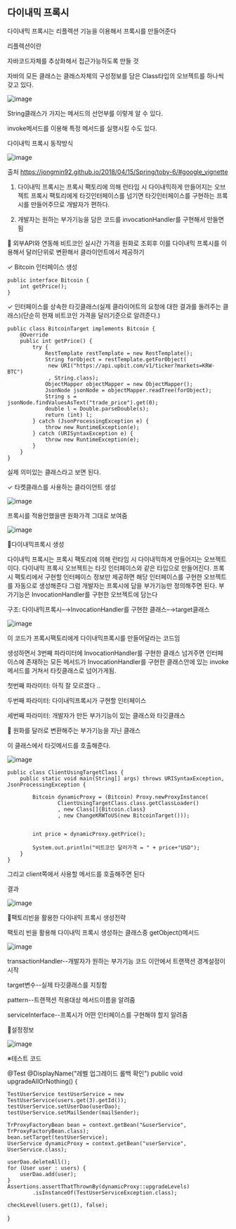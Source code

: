 <h2>다이내믹 프록시</h2>
다이내믹 프록시는 리플렉션 기능을 이용해서 프록시를 만들어준다

리플렉션이란

자바코드자체를 추상화해서 접근가능하도록 만들 것

자바의 모든 클래스는 클래스자체의 구성정보를 담은 Class타입의 오브젝트를 하나씩 갖고 있다.

![image](https://github.com/Jung-MinGi/SpringStudy/assets/118701129/8a9759f1-fa8c-42f9-a19a-6e2d475235f2)

String클래스가 가지는 메서드의 선언부를 이렇게 알 수 있다.

invoke메서드를 이용해 특정 메서드를 실행시킬 수도 있다.

다이내믹 프록시 동작방식

![image](https://github.com/Jung-MinGi/SpringStudy/assets/118701129/a778576f-f366-48fb-a0c0-e65209ee3371)


출처 https://jongmin92.github.io/2018/04/15/Spring/toby-6/#google_vignette

1. 다이내믹 프록시는 프록시 팩토리에 의해 런타임 시 다이내믹하게 만들어지는 오브젝트 프록시 팩토리에게 타깃인터페이스를 넘기면 타깃인터페이스를 구현하는 프록시를 만들어주므로 개발자가 편하다.

2. 개발자는 원하는 부가기능을 담은 코드를 invocationHandler를 구현해서 만들면 됨

🧐 외부API와 연동해 비트코인 실시간 가격을 원화로 조회후 이를 다이내믹 프록시를 이용해서 달러단위로 변환해서 클라이언트에서 제공하기

✓ Bitcoin 인터페이스 생성

```
public interface Bitcoin {
    int getPrice();
}
```
✓ 인터페이스를 상속한 타깃클래스(실제 클라이어트의 요청에 대한 결과를 돌려주는 클래스)(단순히 현재 비트코인 가격을 달러기준으로 알려준다.)

```
public class BitcoinTarget implements Bitcoin {
    @Override
    public int getPrice() {
        try {
            RestTemplate restTemplate = new RestTemplate();
            String forObject = restTemplate.getForObject(
             new URI("https://api.upbit.com/v1/ticker?markets=KRW-BTC")
             , String.class);
            ObjectMapper objectMapper = new ObjectMapper();
            JsonNode jsonNode = objectMapper.readTree(forObject);
            String s = jsonNode.findValuesAsText("trade_price").get(0);
            double l = Double.parseDouble(s);
            return (int) l;
        } catch (JsonProcessingException e) {
            throw new RuntimeException(e);
        } catch (URISyntaxException e) {
            throw new RuntimeException(e);
        }
    }
}
```
실제 의미있는 클래스라고 보면 된다.

✓  타켓클래스를 사용하는 클라이언트 생성

![image](https://github.com/Jung-MinGi/SpringStudy/assets/118701129/362caada-0bb2-459b-b61d-5b86d217a7c1)


프록시를 적용안했을땐 원화가격 그대로 보여줌 

![image](https://github.com/Jung-MinGi/SpringStudy/assets/118701129/b887363e-e489-4a11-bc1d-61d43bd70660)


🧐다이내믹프록시 생성

다이내믹 프록시는 프록시 팩토리에 의해 런타임 시 다이내믹하게 만들어지는 오브젝트이다. 다이내믹 프록시 오브젝트는 타깃 인터페이스와 같은 타입으로 만들어진다. 프록시 팩토리에서 구현할 인터페이스 정보만 제공하면  해당 인터페이스를 구현한 오브젝트를 자동으로 생성해준다 그럼 개발자는 프록시에 담을 부가기능만 정의해주면 된다. 부가기능은 InvocationHandler를 구현한 오브젝트에 담는다

구조: 다이내믹프록시–→InvocationHandler를 구현한 클래스–→target클래스

![image](https://github.com/Jung-MinGi/SpringStudy/assets/118701129/a436734b-de6b-47cd-acbd-380d083c5c1c)


이 코드가 프록시팩토리에게 다이내믹프록시를 만들어달라는 코드임

생성하면서 3번째 파라미터에 InvocationHandler를 구현한 클래스 넘겨주면 인터페이스에 존재하는 모든 메서드가 InvocationHandler를 구현한 클래스안에 있는 invoke메서드를 거쳐서 타킷클래스로 넘어가게됨.

첫번째 파라미터: 아직 잘 모르겠다 ..

두번째 파라미터: 다이내믹프록시가 구현할 인터페이스

세번째 파라미터: 개발자가 만든 부가기능이 있는 클래스와 타깃클래스

🧐 원화를 달러로 변환해주는 부가기능을 지닌 클래스

이 클래스에서 타깃메서드를 호출해준다.

![image](https://github.com/Jung-MinGi/SpringStudy/assets/118701129/b6d1d0c9-8fbf-46be-8300-360ce53bce10)


```
public class ClientUsingTargetClass {
    public static void main(String[] args) throws URISyntaxException, JsonProcessingException {

        Bitcoin dynamicProxy = (Bitcoin) Proxy.newProxyInstance(
                ClientUsingTargetClass.class.getClassLoader()
                , new Class[]{Bitcoin.class}
                , new ChangeKRWToUS(new BitcoinTarget()));


        int price = dynamicProxy.getPrice();
        
        System.out.println("비트코인 달러가격 = " + price+"USD");
    }
}
```
그리고 client쪽에서 사용할 메서드를 호출해주면 된다

결과

![image](https://github.com/Jung-MinGi/SpringStudy/assets/118701129/7c5c4a8c-e7ff-42ae-9d15-d4357605c0f5)




🧐팩토리빈을 활용한 다이내믹 프록시 생성전략

팩토리 빈을 활용해 다이내믹 프록시 생성하는 클래스중 getObject()메서드

![image](https://github.com/Jung-MinGi/SpringStudy/assets/118701129/a9ad356c-cf12-4e43-8d27-92b4787f4f8c)


transactionHandler--개발자가 원하는 부가기능 코드 이안에서 트랜잭션 경계설정이 시작

target변수--실제 타깃클래스를 지칭함 

pattern--트랜잭션 적용대상 메서드이름을 알려줌

serviceInterface--프록시가 어떤 인터페이스를 구현해야 할지 알려줌

🧐설정정보

![image](https://github.com/Jung-MinGi/SpringStudy/assets/118701129/f82f80aa-a6de-4339-a8c5-8dfd572b1a30)


※테스트 코드

@Test
@DisplayName("레벨 업그레이드 롤백 확인")
public void upgradeAllOrNothing() {

    TestUserService testUserService = new TestUserService(users.get(3).getId());
    testUserService.setUserDao(userDao);
    testUserService.setMailSender(mailSender);

    TrProxyFactoryBean bean = context.getBean("&userService", TrProxyFactoryBean.class);
    bean.setTarget(testUserService);
    UserService dynamicProxy = context.getBean("userService", UserService.class);
    
    userDao.deleteAll();
    for (User user : users) {
        userDao.add(user);
    }
    Assertions.assertThatThrownBy(dynamicProxy::upgradeLevels)
            .isInstanceOf(TestUserServiceException.class);

    checkLevel(users.get(1), false);
}
